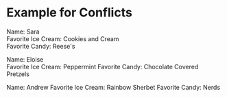 # Example for Conflicts


Name: Sara  
Favorite Ice Cream: Cookies and Cream  
Favorite Candy: Reese's

Name: Eloise  
Favorite Ice Cream: Peppermint
Favorite Candy: Chocolate Covered Pretzels 

Name: Andrew
Favorite Ice Cream: Rainbow Sherbet
Favorite Candy: Nerds

